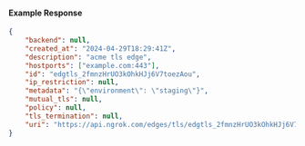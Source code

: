 <!-- Code generated for API Clients. DO NOT EDIT. -->

#### Example Response

```json
{
	"backend": null,
	"created_at": "2024-04-29T18:29:41Z",
	"description": "acme tls edge",
	"hostports": ["example.com:443"],
	"id": "edgtls_2fmnzHrUO3kOhkHJj6V7toezAou",
	"ip_restriction": null,
	"metadata": "{\"environment\": \"staging\"}",
	"mutual_tls": null,
	"policy": null,
	"tls_termination": null,
	"uri": "https://api.ngrok.com/edges/tls/edgtls_2fmnzHrUO3kOhkHJj6V7toezAou"
}
```
